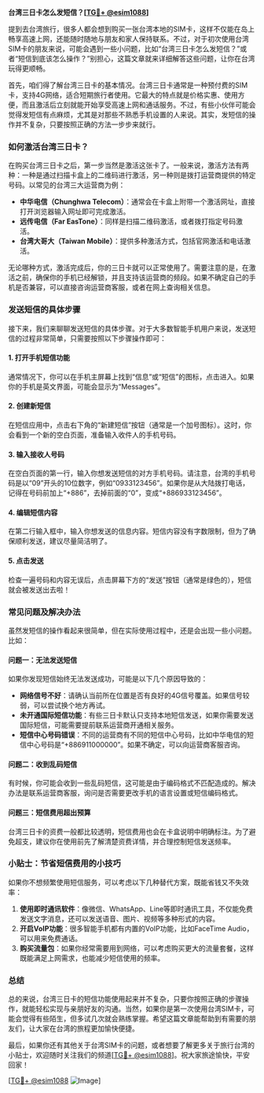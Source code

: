 **台湾三日卡怎么发短信？[[TG💪+ @esim1088](https://t.me/s/esim1088)]**

提到去台湾旅行，很多人都会想到购买一张台湾本地的SIM卡，这样不仅能在岛上畅享高速上网，还能随时随地与朋友和家人保持联系。不过，对于初次使用台湾SIM卡的朋友来说，可能会遇到一些小问题，比如“台湾三日卡怎么发短信？”或者“短信到底该怎么操作？”别担心，这篇文章就来详细解答这些问题，让你在台湾玩得更顺畅。

首先，咱们得了解台湾三日卡的基本情况。台湾三日卡通常是一种预付费的SIM卡，支持4G网络，适合短期旅行者使用。它最大的特点就是价格实惠、使用方便，而且激活后立刻就能开始享受高速上网和通话服务。不过，有些小伙伴可能会觉得发短信有点麻烦，尤其是对那些不熟悉手机设置的人来说。其实，发短信的操作并不复杂，只要按照正确的方法一步步来就行。

### **如何激活台湾三日卡？**

在购买台湾三日卡之后，第一步当然是激活这张卡了。一般来说，激活方法有两种：一种是通过扫描卡盒上的二维码进行激活，另一种则是拨打运营商提供的特定号码。以常见的台湾三大运营商为例：

- **中华电信（Chunghwa Telecom）**：通常会在卡盒上附带一个激活网址，直接打开浏览器输入网址即可完成激活。
- **远传电信（Far EasTone）**：同样是扫描二维码激活，或者拨打指定号码激活。
- **台湾大哥大（Taiwan Mobile）**：提供多种激活方式，包括官网激活和电话激活。

无论哪种方式，激活完成后，你的三日卡就可以正常使用了。需要注意的是，在激活之前，确保你的手机已经解锁，并且支持该运营商的频段。如果不确定自己的手机是否兼容，可以直接咨询运营商客服，或者在网上查询相关信息。

### **发送短信的具体步骤**

接下来，我们来聊聊发送短信的具体步骤。对于大多数智能手机用户来说，发送短信的过程非常简单，只需要按照以下步骤操作即可：

#### **1. 打开手机短信功能**
通常情况下，你可以在手机主屏幕上找到“信息”或“短信”的图标，点击进入。如果你的手机是英文界面，可能会显示为“Messages”。

#### **2. 创建新短信**
在短信应用中，点击右下角的“新建短信”按钮（通常是一个加号图标）。这时，你会看到一个新的空白页面，准备输入收件人的手机号码。

#### **3. 输入接收人号码**
在空白页面的第一行，输入你想发送短信的对方手机号码。请注意，台湾的手机号码是以“09”开头的10位数字，例如“0933123456”。如果你是从大陆拨打电话，记得在号码前加上“+886”，去掉前面的“0”，变成“+886933123456”。

#### **4. 编辑短信内容**
在第二行输入框中，输入你想发送的信息内容。短信内容没有字数限制，但为了确保顺利发送，建议尽量简洁明了。

#### **5. 点击发送**
检查一遍号码和内容无误后，点击屏幕下方的“发送”按钮（通常是绿色的），短信就会被发送出去啦！

### **常见问题及解决办法**

虽然发短信的操作看起来很简单，但在实际使用过程中，还是会出现一些小问题。比如：

#### **问题一：无法发送短信**
如果你发现短信始终无法发送成功，可能是以下几个原因导致的：
- **网络信号不好**：请确认当前所在位置是否有良好的4G信号覆盖。如果信号较弱，可以尝试换个地方再试。
- **未开通国际短信功能**：有些三日卡默认只支持本地短信发送，如果你需要发送国际短信，可能需要提前联系运营商开通相关服务。
- **短信中心号码错误**：不同的运营商有不同的短信中心号码，比如中华电信的短信中心号码是“+886911000000”。如果不确定，可以向运营商客服咨询。

#### **问题二：收到乱码短信**
有时候，你可能会收到一些乱码短信，这可能是由于编码格式不匹配造成的。解决办法是联系运营商客服，询问是否需要更改手机的语言设置或短信编码格式。

#### **问题三：短信费用超出预算**
台湾三日卡的资费一般都比较透明，短信费用也会在卡盒说明中明确标注。为了避免超支，建议你在使用前先了解清楚资费详情，并合理控制短信发送频率。

### **小贴士：节省短信费用的小技巧**

如果你不想频繁使用短信服务，可以考虑以下几种替代方案，既能省钱又不失效率：

1. **使用即时通讯软件**：像微信、WhatsApp、Line等即时通讯工具，不仅能免费发送文字消息，还可以发送语音、图片、视频等多种形式的内容。
2. **开启VoIP功能**：很多智能手机都有内置的VoIP功能，比如FaceTime Audio，可以用来免费通话。
3. **购买流量包**：如果你经常需要用到网络，可以考虑购买更大的流量套餐，这样既能满足上网需求，也能减少短信使用的频率。

### **总结**

总的来说，台湾三日卡的短信功能使用起来并不复杂，只要你按照正确的步骤操作，就能轻松实现与亲朋好友的沟通。当然，如果你是第一次使用台湾SIM卡，可能会觉得有些陌生，但多试几次就会熟练掌握。希望这篇文章能帮助到有需要的朋友们，让大家在台湾的旅程更加愉快便捷。

最后，如果你还有其他关于台湾SIM卡的问题，或者想要了解更多关于旅行台湾的小贴士，欢迎随时关注我们的频道[[TG💪+ @esim1088](https://t.me/s/esim1088)]。祝大家旅途愉快，平安回家！

[[TG💪+ @esim1088](https://t.me/s/esim1088) ![Image](https://i.postimg.cc/4NQfJmqS/Snipaste-2025-05-13-00-14-12.png)]
